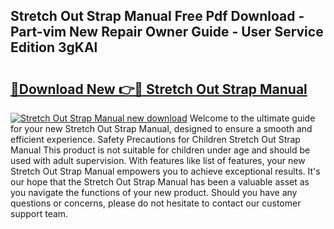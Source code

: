 ## Stretch Out Strap Manual Free Pdf Download - Part-vim New Repair Owner Guide - User Service Edition 3gKAl

# <h2><a href="http://bc4567.oget.top/?id=Stretch+Out+Strap+Manual">🔗Download New 👉🔴 Stretch Out Strap Manual</a></h2>

[![Stretch Out Strap Manual new download](https://i.imgur.com/5g1atiW.png)](http://bc4567.oget.top/?id=Stretch+Out+Strap+Manual)
Welcome to the ultimate guide for your new Stretch Out Strap Manual, designed to ensure a smooth and efficient experience. Safety Precautions for Children Stretch Out Strap Manual This product is not suitable for children under age and should be used with adult supervision. With features like list of features, your new Stretch Out Strap Manual empowers you to achieve exceptional results. It's our hope that the Stretch Out Strap Manual has been a valuable asset as you navigate the functions of your new product. Should you have any questions or concerns, please do not hesitate to contact our customer support team.
